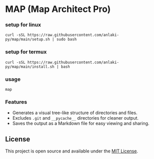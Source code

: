# MAP (Map Architect Pro)

### setup for linux
```
curl -sSL https://raw.githubusercontent.com/anlaki-py/map/main/setup.sh | sudo bash
```

### setup for termux
```
curl -sSL https://raw.githubusercontent.com/anlaki-py/map/main/install.sh | bash
```

### usage
```
map
```

### Features

- Generates a visual tree-like structure of directories and files.
- Excludes `.git` and `__pycache__` directories for cleaner output.
- Saves the output as a Markdown file for easy viewing and sharing.


## License

This project is open source and available under the [MIT License](LICENSE).
